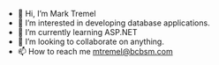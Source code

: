 - 👋 Hi, I’m Mark Tremel
- 👀 I’m interested in developing database applications.
- 🌱 I’m currently learning ASP.NET
- 💞️ I’m looking to collaborate on anything.
- 📫 How to reach me mtremel@bcbsm.com

<!---
MarkATremel/MarkATremel is a ✨ special ✨ repository because its `README.md` (this file) appears on your GitHub profile.
You can click the Preview link to take a look at your changes.
--->
